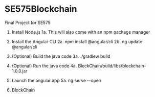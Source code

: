 # SE575Blockchain
Final Project for SE575

1. Install Node.js
1a. This will also come with an npm package manager

2. Install the Angular CLI
2a. npm install @angular/cli
2b. ng update @angular/cli

3. (Optional) Build the java code
3a. ./gradlew build

4. (Optional) Run the java code
4a. BlockChain/build/libs/blockchain-1.0.0.jar

5. Launch the angular app
5a. ng serve --open

6. BlockChain